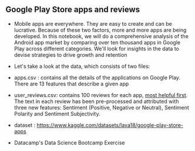 ##  Google Play Store apps and reviews 
* Mobile apps are everywhere. They are easy to create and can be lucrative. Because of these two factors, more and more apps are being developed. In this notebook, we will do a comprehensive analysis of the Android app market by comparing over ten thousand apps in Google Play across different categories. We'll look for insights in the data to devise strategies to drive growth and retention
* Let's take a look at the data, which consists of two files:

* apps.csv : contains all the details of the applications on Google Play. There are 13 features that describe a given app
* user_reviews.csv: contains 100 reviews for each app, <a href="https://www.androidpolice.com/2019/01/21/google-play-stores-redesigned-ratings-and-reviews-section-lets-you-easily-filter-by-star-rating/">most helpful first</a>. The text in each review has been pre-processed and attributed with three new features: Sentiment (Positive, Negative or Neutral), Sentiment Polarity and Sentiment Subjectivity.</li>
* dataset : https://www.kaggle.com/datasets/lava18/google-play-store-apps
* Datacamp's Data Science Bootcamp Exercise
